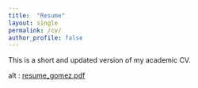 ```yaml
---
title:  "Resume"
layout: single
permalink: /cv/
author_profile: false
---
```


This is a short and updated version of my academic CV.

<main class="Main Main--page" >
<div class="sqs-layout sqs-grid-12 columns-12" data-type="page"><div class="row sqs-row"><div class="col sqs-col-12 span-12"><div class="sqs-block code-block sqs-block-code" data-block-type="23"><div class="sqs-block-content"> <object data="/assets/cv/resume_gomez.pdf" type="application/pdf" width="1200" height="1200">

alt : <a href="/assets/cv/resume_gomez.pdf">resume_gomez.pdf</a>
</object></div></div></div></div></div>
</main>



